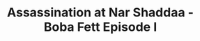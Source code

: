 ---
mission_id: assassin
editorsChoice: 
title: "Assassination at Nar Shaddaa - Boba Fett Episode I"
authors: 
    - "Barry Brien"
date: 
filename: "assassin.zip"
description: "You play the part of Boba Fett. You have just been hired by your long time client Jabba The Hutt
to take care of some business in the city of Nar Shaddaa. It seems an arrogant young relative of his named Priga has been
muscling in on Jabba's trade. Priga's been making quite a name for himself on the Smugglers Moon, and Jabba is not happy. 
Rather than share his trade with Priga, Jabba has decided that the galaxy isn't big enough for the both of them. Jabba has 
hired you to assassinate Priga the Hutt."
levelReplaced:	JABSHIP
difficulty: yes
bm:	yes
fme: yes
wax: yes
three_do: yes
voc: yes
gmd: no
vue: yes
lfd: yes
base: "New level from scratch" 
editors: "WDFUSE 2.00"

---